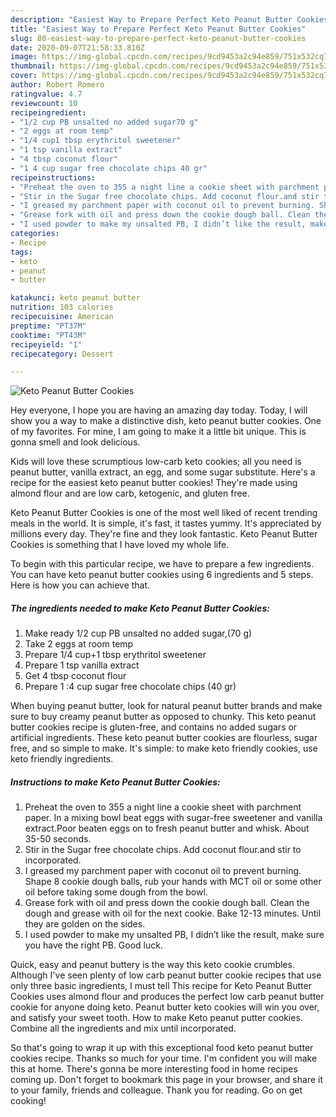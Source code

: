 ```yaml
---
description: "Easiest Way to Prepare Perfect Keto Peanut Butter Cookies"
title: "Easiest Way to Prepare Perfect Keto Peanut Butter Cookies"
slug: 80-easiest-way-to-prepare-perfect-keto-peanut-butter-cookies
date: 2020-09-07T21:58:33.810Z
image: https://img-global.cpcdn.com/recipes/9cd9453a2c94e859/751x532cq70/keto-peanut-butter-cookies-recipe-main-photo.jpg
thumbnail: https://img-global.cpcdn.com/recipes/9cd9453a2c94e859/751x532cq70/keto-peanut-butter-cookies-recipe-main-photo.jpg
cover: https://img-global.cpcdn.com/recipes/9cd9453a2c94e859/751x532cq70/keto-peanut-butter-cookies-recipe-main-photo.jpg
author: Robert Romero
ratingvalue: 4.7
reviewcount: 10
recipeingredient:
- "1/2 cup PB unsalted no added sugar70 g"
- "2 eggs at room temp"
- "1/4 cup1 tbsp erythritol sweetener"
- "1 tsp vanilla extract"
- "4 tbsp coconut flour"
- "1 4 cup sugar free chocolate chips 40 gr"
recipeinstructions:
- "Preheat the oven to 355 a night line a cookie sheet with parchment paper. In a mixing bowl beat eggs with sugar-free sweetener and vanilla extract.Poor beaten eggs on to fresh peanut butter and whisk. About 35-50 seconds."
- "Stir in the Sugar free chocolate chips. Add coconut flour.and stir to incorporated."
- "I greased my parchment paper with coconut oil to prevent burning. Shape 8 cookie dough balls, rub your hands with MCT oil or some other oil before taking some dough from the bowl."
- "Grease fork with oil and press down the cookie dough ball. Clean the dough and grease with oil for the next cookie. Bake 12-13 minutes. Until they are golden on the sides."
- "I used powder to make my unsalted PB, I didn’t like the result, make sure you have the right PB. Good luck."
categories:
- Recipe
tags:
- keto
- peanut
- butter

katakunci: keto peanut butter 
nutrition: 103 calories
recipecuisine: American
preptime: "PT37M"
cooktime: "PT43M"
recipeyield: "1"
recipecategory: Dessert

---
```



![Keto Peanut Butter Cookies](https://img-global.cpcdn.com/recipes/9cd9453a2c94e859/751x532cq70/keto-peanut-butter-cookies-recipe-main-photo.jpg)

Hey everyone, I hope you are having an amazing day today. Today, I will show you a way to make a distinctive dish, keto peanut butter cookies. One of my favorites. For mine, I am going to make it a little bit unique. This is gonna smell and look delicious.

Kids will love these scrumptious low-carb keto cookies; all you need is peanut butter, vanilla extract, an egg, and some sugar substitute. Here&#39;s a recipe for the easiest keto peanut butter cookies! They&#39;re made using almond flour and are low carb, ketogenic, and gluten free.

Keto Peanut Butter Cookies is one of the most well liked of recent trending meals in the world. It is simple, it's fast, it tastes yummy. It's appreciated by millions every day. They're fine and they look fantastic. Keto Peanut Butter Cookies is something that I have loved my whole life.


To begin with this particular recipe, we have to prepare a few ingredients. You can have keto peanut butter cookies using 6 ingredients and 5 steps. Here is how you can achieve that.

<!--inarticleads1-->

##### The ingredients needed to make Keto Peanut Butter Cookies:

1. Make ready 1/2 cup PB unsalted no added sugar,(70 g)
1. Take 2 eggs at room temp
1. Prepare 1/4 cup+1 tbsp erythritol sweetener
1. Prepare 1 tsp vanilla extract
1. Get 4 tbsp coconut flour
1. Prepare 1 :4 cup sugar free chocolate chips (40 gr)


When buying peanut butter, look for natural peanut butter brands and make sure to buy creamy peanut butter as opposed to chunky. This keto peanut butter cookies recipe is gluten-free, and contains no added sugars or artificial ingredients. These keto peanut butter cookies are flourless, sugar free, and so simple to make. It&#39;s simple: to make keto friendly cookies, use keto friendly ingredients. 

<!--inarticleads2-->

##### Instructions to make Keto Peanut Butter Cookies:

1. Preheat the oven to 355 a night line a cookie sheet with parchment paper. In a mixing bowl beat eggs with sugar-free sweetener and vanilla extract.Poor beaten eggs on to fresh peanut butter and whisk. About 35-50 seconds.
1. Stir in the Sugar free chocolate chips. Add coconut flour.and stir to incorporated.
1. I greased my parchment paper with coconut oil to prevent burning. Shape 8 cookie dough balls, rub your hands with MCT oil or some other oil before taking some dough from the bowl.
1. Grease fork with oil and press down the cookie dough ball. Clean the dough and grease with oil for the next cookie. Bake 12-13 minutes. Until they are golden on the sides.
1. I used powder to make my unsalted PB, I didn’t like the result, make sure you have the right PB. Good luck.


Quick, easy and peanut buttery is the way this keto cookie crumbles. Although I&#39;ve seen plenty of low carb peanut butter cookie recipes that use only three basic ingredients, I must tell This recipe for Keto Peanut Butter Cookies uses almond flour and produces the perfect low carb peanut butter cookie for anyone doing keto. Peanut butter keto cookies will win you over, and satisfy your sweet tooth. How to make Keto peanut putter cookies. Combine all the ingredients and mix until incorporated. 

So that's going to wrap it up with this exceptional food keto peanut butter cookies recipe. Thanks so much for your time. I'm confident you will make this at home. There's gonna be more interesting food in home recipes coming up. Don't forget to bookmark this page in your browser, and share it to your family, friends and colleague. Thank you for reading. Go on get cooking!
